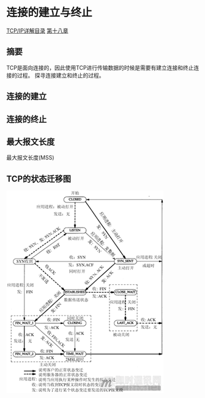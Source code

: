 # 连接的建立与终止
[TCP/IP详解目录](http://www.52im.net/topic-tcpipvol1.html)
[第十八章](http://docs.52im.net/extend/docs/book/tcpip/vol1/18/)
## 摘要
TCP是面向连接的，因此使用TCP进行传输数据的时候是需要有建立连接和终止连接的过程。
探寻连接建立和终止的过程。

## 连接的建立

## 连接的终止

## 最大报文长度
最大报文长度(MSS)
## TCP的状态迁移图
![TCP的状态迁移图](../../../.local/static/2020/11/5/110924s3zzfzfff8y1ht6x.1608834077043.png)


